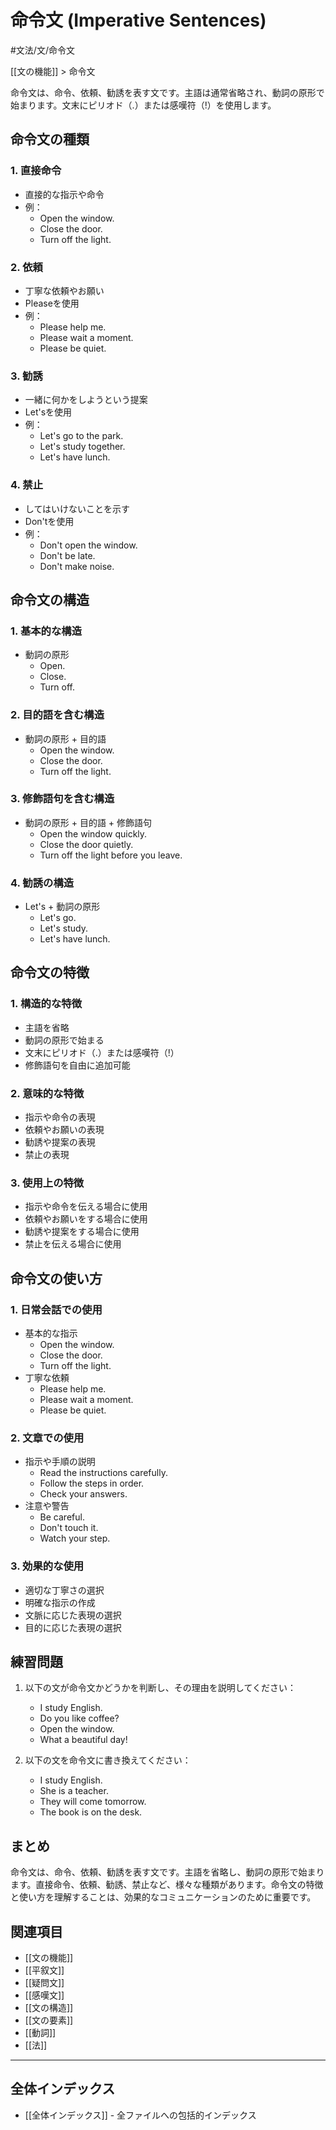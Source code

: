 # 命令文 (Imperative Sentences)

#文法/文/命令文

[[文の機能]] > 命令文

命令文は、命令、依頼、勧誘を表す文です。主語は通常省略され、動詞の原形で始まります。文末にピリオド（.）または感嘆符（!）を使用します。

## 命令文の種類

### 1. 直接命令
- 直接的な指示や命令
- 例：
  - Open the window.
  - Close the door.
  - Turn off the light.

### 2. 依頼
- 丁寧な依頼やお願い
- Pleaseを使用
- 例：
  - Please help me.
  - Please wait a moment.
  - Please be quiet.

### 3. 勧誘
- 一緒に何かをしようという提案
- Let'sを使用
- 例：
  - Let's go to the park.
  - Let's study together.
  - Let's have lunch.

### 4. 禁止
- してはいけないことを示す
- Don'tを使用
- 例：
  - Don't open the window.
  - Don't be late.
  - Don't make noise.

## 命令文の構造

### 1. 基本的な構造
- 動詞の原形
  - Open.
  - Close.
  - Turn off.

### 2. 目的語を含む構造
- 動詞の原形 + 目的語
  - Open the window.
  - Close the door.
  - Turn off the light.

### 3. 修飾語句を含む構造
- 動詞の原形 + 目的語 + 修飾語句
  - Open the window quickly.
  - Close the door quietly.
  - Turn off the light before you leave.

### 4. 勧誘の構造
- Let's + 動詞の原形
  - Let's go.
  - Let's study.
  - Let's have lunch.

## 命令文の特徴

### 1. 構造的な特徴
- 主語を省略
- 動詞の原形で始まる
- 文末にピリオド（.）または感嘆符（!）
- 修飾語句を自由に追加可能

### 2. 意味的な特徴
- 指示や命令の表現
- 依頼やお願いの表現
- 勧誘や提案の表現
- 禁止の表現

### 3. 使用上の特徴
- 指示や命令を伝える場合に使用
- 依頼やお願いをする場合に使用
- 勧誘や提案をする場合に使用
- 禁止を伝える場合に使用

## 命令文の使い方

### 1. 日常会話での使用
- 基本的な指示
  - Open the window.
  - Close the door.
  - Turn off the light.
- 丁寧な依頼
  - Please help me.
  - Please wait a moment.
  - Please be quiet.

### 2. 文章での使用
- 指示や手順の説明
  - Read the instructions carefully.
  - Follow the steps in order.
  - Check your answers.
- 注意や警告
  - Be careful.
  - Don't touch it.
  - Watch your step.

### 3. 効果的な使用
- 適切な丁寧さの選択
- 明確な指示の作成
- 文脈に応じた表現の選択
- 目的に応じた表現の選択

## 練習問題
1. 以下の文が命令文かどうかを判断し、その理由を説明してください：
   - I study English.
   - Do you like coffee?
   - Open the window.
   - What a beautiful day!

2. 以下の文を命令文に書き換えてください：
   - I study English.
   - She is a teacher.
   - They will come tomorrow.
   - The book is on the desk.

## まとめ
命令文は、命令、依頼、勧誘を表す文です。主語を省略し、動詞の原形で始まります。直接命令、依頼、勧誘、禁止など、様々な種類があります。命令文の特徴と使い方を理解することは、効果的なコミュニケーションのために重要です。

## 関連項目
- [[文の機能]]
- [[平叙文]]
- [[疑問文]]
- [[感嘆文]]
- [[文の構造]]
- [[文の要素]]
- [[動詞]]
- [[法]]

---

## 全体インデックス
- [[全体インデックス]] - 全ファイルへの包括的インデックス 